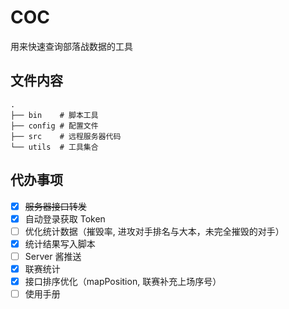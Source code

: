 # COC

用来快速查询部落战数据的工具

## 文件内容

```plain
.
├── bin    # 脚本工具
├── config # 配置文件
├── src    # 远程服务器代码
└── utils  # 工具集合
```

## 代办事项

- [x] ~~服务器接口转发~~
- [x] 自动登录获取 Token
- [ ] 优化统计数据（摧毁率, 进攻对手排名与大本，未完全摧毁的对手）
- [x] 统计结果写入脚本
- [ ] Server 酱推送
- [x] 联赛统计
- [x] 接口排序优化（mapPosition, 联赛补充上场序号）
- [ ] 使用手册
